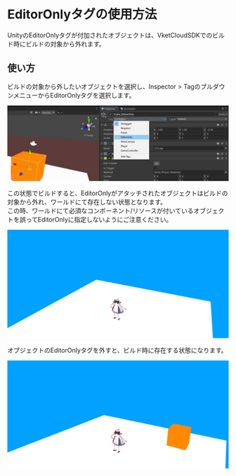 # EditorOnlyタグの使用方法

UnityのEditorOnlyタグが付加されたオブジェクトは、VketCloudSDKでのビルド時にビルドの対象から外れます。

## 使い方

ビルドの対象から外したいオブジェクトを選択し、Inspector > TagのプルダウンメニューからEditorOnlyタグを選択します。

![EditorOnlyTag_1](img/EditorOnlyTag_1.jpg)

この状態でビルドすると、EditorOnlyがアタッチされたオブジェクトはビルドの対象から外れ、ワールドにて存在しない状態となります。<br>
この時、ワールドにて必須なコンポーネント/リソースが付いているオブジェクトを誤ってEditorOnlyに指定しないようにご注意ください。

![EditorOnlyTag_2](img/EditorOnlyTag_2.jpg)

オブジェクトのEditorOnlyタグを外すと、ビルド時に存在する状態になります。

![EditorOnlyTag_3](img/EditorOnlyTag_3.jpg)